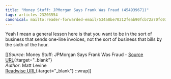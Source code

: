 ```yaml
---
title: "Money Stuff: JPMorgan Says Frank Was Fraud (454939671)"
tags: articles-23203554
canonical: mailto:reader-forwarded-email/534a8be70212feab90fcb72a70fc03c0
---
```


Yeah I mean a general lesson here is that you want to be in the sort of business that sends one-line invoices, not the sort of business that bills by the sixth of the hour.


[[_Source_: Money Stuff: JPMorgan Says Frank Was Fraud - [Source URL](mailto:reader-forwarded-email/534a8be70212feab90fcb72a70fc03c0){:target="_blank"}<br>
_Author_: Matt Levine<br>
[Readwise URL](https://readwise.io/open/454939671){:target="_blank"}
::wrap]]